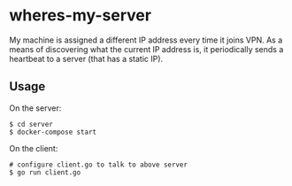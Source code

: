 # wheres-my-server

My machine is assigned a different IP address every time it joins VPN. 
As a means of discovering what the current IP address is, it periodically sends a heartbeat to a server (that has a static IP).

## Usage

On the server:
```
$ cd server
$ docker-compose start
```

On the client:
```
# configure client.go to talk to above server
$ go run client.go
```
